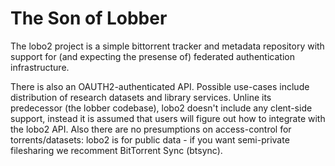 
The Son of Lobber
=================

The lobo2 project is a simple bittorrent tracker and metadata repository with support for (and expecting the presense of) federated authentication infrastructure.

There is also an OAUTH2-authenticated API. Possible use-cases include distribution of research datasets and library services. Unline its predecessor (the lobber codebase), lobo2 doesn't include any clent-side support, instead it is assumed that users will figure out how to integrate with the lobo2 API. Also there are no presumptions on access-control for torrents/datasets: lobo2 is for public data - if you want semi-private filesharing we recomment BitTorrent Sync (btsync).
